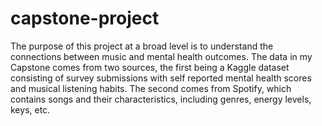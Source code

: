 # capstone-project

The purpose of this project at a broad level is to understand the connections between music and mental health outcomes. The data in my Capstone comes from two sources, the first being a Kaggle dataset consisting of survey submissions with self reported mental health scores and musical listening habits. The second comes from Spotify, which contains songs and their characteristics, including genres, energy levels, keys, etc. 

